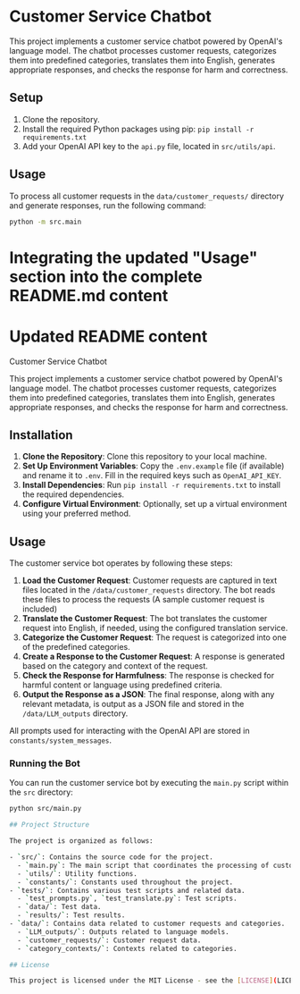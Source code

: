 # Customer Service Chatbot

This project implements a customer service chatbot powered by OpenAI's language model. The chatbot processes customer requests, categorizes them into predefined categories, translates them into English, generates appropriate responses, and checks the response for harm and correctness.

## Setup

1. Clone the repository.
2. Install the required Python packages using pip: `pip install -r requirements.txt`
3. Add your OpenAI API key to the `api.py` file, located in `src/utils/api`.

## Usage

To process all customer requests in the `data/customer_requests/` directory and generate responses, run the following command:

```bash
python -m src.main
```

# Integrating the updated "Usage" section into the complete README.md content

# Updated README content
Customer Service Chatbot

This project implements a customer service chatbot powered by OpenAI's language model. The chatbot processes customer requests, categorizes them into predefined categories, translates them into English, generates appropriate responses, and checks the response for harm and correctness.

## Installation

1. **Clone the Repository**: Clone this repository to your local machine.
2. **Set Up Environment Variables**: Copy the `.env.example` file (if available) and rename it to `.env`. Fill in the required keys such as `OpenAI_API_KEY`.
3. **Install Dependencies**: Run `pip install -r requirements.txt` to install the required dependencies.
4. **Configure Virtual Environment**: Optionally, set up a virtual environment using your preferred method.

## Usage

The customer service bot operates by following these steps:

1. **Load the Customer Request**: Customer requests are captured in text files located in the `/data/customer_requests` directory. The bot reads these files to process the requests (A sample customer request is included)
2. **Translate the Customer Request**: The bot translates the customer request into English, if needed, using the configured translation service.
3. **Categorize the Customer Request**: The request is categorized into one of the predefined categories.
4. **Create a Response to the Customer Request**: A response is generated based on the category and context of the request.
5. **Check the Response for Harmfulness**: The response is checked for harmful content or language using predefined criteria.
6. **Output the Response as a JSON**: The final response, along with any relevant metadata, is output as a JSON file and stored in the `/data/LLM_outputs` directory.

All prompts used for interacting with the OpenAI API are stored in `constants/system_messages`.

### Running the Bot

You can run the customer service bot by executing the `main.py` script within the `src` directory:

```bash
python src/main.py

## Project Structure

The project is organized as follows:

- `src/`: Contains the source code for the project.
  - `main.py`: The main script that coordinates the processing of customer requests.
  - `utils/`: Utility functions.
  - `constants/`: Constants used throughout the project.
- `tests/`: Contains various test scripts and related data.
  - `test_prompts.py`, `test_translate.py`: Test scripts.
  - `data/`: Test data.
  - `results/`: Test results.
- `data/`: Contains data related to customer requests and categories.
  - `LLM_outputs/`: Outputs related to language models.
  - `customer_requests/`: Customer request data.
  - `category_contexts/`: Contexts related to categories.

## License

This project is licensed under the MIT License - see the [LICENSE](LICENSE) file for details.
